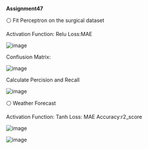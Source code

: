  **Assignment47**

⚪ Fit Perceptron on the surgical dataset

Activation Function: Relu  Loss:MAE

![image](https://github.com/SajedehGharabadian/Machine_Learning_Pylearn7/assets/76538787/b7befb54-7505-4931-8503-9879e0aa746a)


Confiusion Matrix:

![image](https://github.com/SajedehGharabadian/Machine_Learning_Pylearn7/assets/76538787/56145386-5205-4924-bbdc-3cdeba48360a)

Calculate Percision and Recall

![image](https://github.com/SajedehGharabadian/Machine_Learning_Pylearn7/assets/76538787/d70c66e4-27bc-4cc8-b626-f5d5b8772555)


⚪ Weather Forecast

Activation Function: Tanh  Loss: MAE  Accuracy:r2_score

![image](https://github.com/SajedehGharabadian/Machine_Learning_Pylearn7/assets/76538787/5dccaec9-0ba4-44b6-bc9e-92c5320a1268)


![image](https://github.com/SajedehGharabadian/Machine_Learning_Pylearn7/assets/76538787/bd40642a-5294-4011-a7c2-8094362b4c6e)

 
